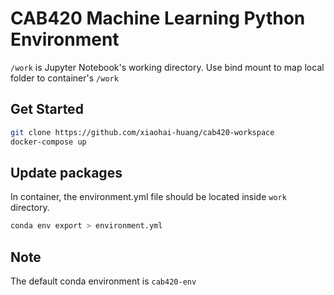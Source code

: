 # CAB420 Machine Learning Python Environment

`/work` is Jupyter Notebook's working directory. Use bind mount to map local folder to container's `/work`

## Get Started

```bash
git clone https://github.com/xiaohai-huang/cab420-workspace
docker-compose up
```

## Update packages

In container, the environment.yml file should be located inside `work` directory.

```bash
conda env export > environment.yml
```

## Note

The default conda environment is `cab420-env`

